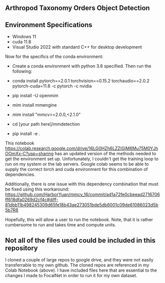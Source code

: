 ## Arthropod Taxonomy Orders Object Detection


## Environment Specifications

- Windows 11
- cuda 11.8
- Visual Studio 2022 with standard C++ for desktop development

Now for the specifics of the conda environment: 

- Create a conda environment with python 3.8 specified. Then run the following: 

- conda install pytorch==2.0.1 torchvision==0.15.2 torchaudio==2.0.2 pytorch-cuda=11.8 -c pytorch -c nvidia
- pip install -U openmim
- mim install mmengine
- mim install "mmcv>=2.0.0,<2.1.0"
- cd [your path here]/mmdetection
- pip install -e .


This notebook https://colab.research.google.com/drive/16LG0HZh6LZZIGjM6Mu75M0YJhOOmXx-C?usp=sharing has an updated version of the methods needed to get the environment set up. Unfortunately, I couldn't get the training loop to run on my system or the lab servers. Google colab seems to be able to supply the correct torch and cuda environment for this combination of dependencies.

Additionally, there is one issue with this dependency combination that must be fixed using this workaround: https://github.com/HarborYuan/mmcv_16/commit/ad1a72fe0cbeead2716706ff618dfa0269d2cf4c#diff-81dbb11b498245309d65fe18b43ae273051bde5db6001c09de61086023d5b5b7R8

Hopefully, this will allow a user to run the notebook. Note, that it is rather cumbersome to run and takes time and compute units.

## Not all of the files used could be included in this repository
I cloned a couple of large repos to google drive, and they were not easily transferrable to my own github. The cloned repos are referenced in my Colab Notebook (above). I have included files here that are essential to the changes I made to FocalNet in order to run it for my own dataset. 

